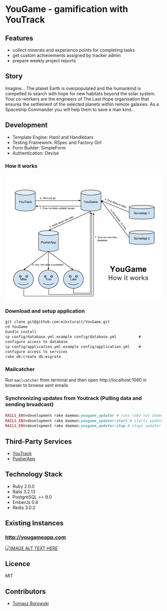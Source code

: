 YouGame - gamification with YouTrack
====================================

## Features

* collect minerals and experience points for completing tasks
* get custom achievements assigned by tracker admin
* prepare weekly project reports

## Story

Imagine… The planet Earth is overpopulated and the humankind is compelled to search with hope for new habitats beyond
the solar system. Your co-workers are the engineers of The Last Hope organisation that ensures the settlement of the
selected planets within remote galaxies. As a Spaceship Commander you will help them to save a man kind…

## Development

* Template Engine: Haml and Handlebars
* Testing Framework: RSpec and Factory Girl
* Form Builder: SimpleForm
* Authentication: Devise

### How it works

![How it works](https://github.com/miksturait/YouGame/raw/master/public/how_it_works.png)

### Download and setup application

    git clone git@github.com:miksturait/YouGame.git
    cd YouGame
    bundle install
    cp config/database.yml.example config/database.yml          # configure access to database
    cp config/application.yml.example config/application.yml    # configure access to services
    rake db:create db:migrate

### Mailcatcher

Run ```mailcatcher``` from terminal and then open http://localhost:1080 in browser to browse sent emails

### Synchronizing updates from Youtrack (Pulling data and sending broadcast)

```ruby
RAILS_ENV=development rake daemon:yougame_updater # runs rake not daemonized
RAILS_ENV=development rake daemon:yougame_updater:start # starts updater daemon
RAILS_ENV=development rake daemon:yougame_updater:stop # stops updater daemon
```

## Third-Party Services

* [YouTrack](http://www.jetbrains.com/youtrack/)
* [PusherApp](https://www.pusherapp.com)

## Technology Stack

* Ruby 2.0.0
* Rails 3.2.13
* PostgreSQL  >= 9.0
* EmberJs 0.8
* Redis 3.0.2

## Existing Instances

### http://yougameapp.com

[![IMAGE ALT TEXT HERE](http://img.youtube.com/vi/ri7XwoxBkp8/0.jpg)](http://www.youtube.com/watch?v=ri7XwoxBkp8)

## Licence

MIT

## Contributors

* [Tomasz Borowski](http://tbprojects.pl)